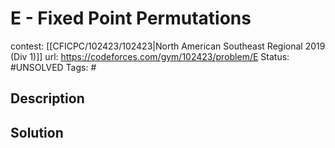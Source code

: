 # E - Fixed Point Permutations

contest: [[CFICPC/102423/102423|North American Southeast Regional 2019 (Div 1)]]
url: https://codeforces.com/gym/102423/problem/E
Status: #UNSOLVED
Tags: #

## Description

## Solution

